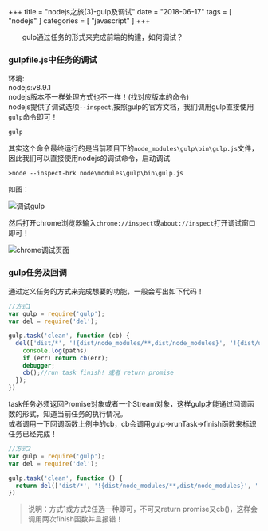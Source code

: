 +++
title = "nodejs之旅(3)-gulp及调试"
date = "2018-06-17"
tags = [ "nodejs" ]
categories = [ "javascript" ]
+++

　　gulp通过任务的形式来完成前端的构建，如何调试？
<!--more-->
### gulpfile.js中任务的调试

环境:  
nodejs:v8.9.1  
nodejs版本不一样处理方式也不一样！(找对应版本的命令)  
nodejs提供了调试选项`--inspect`,按照gulp的官方文档，我们调用gulp直接使用`gulp`命令即可！

```js
gulp
```

其实这个命令最终运行的是当前项目下的`node_modules\gulp\bin\gulp.js`文件，因此我们可以直接使用nodejs的调试命令，启动调试

```console
>node --inspect-brk node\modules\gulp\bin\gulp.js
```

如图：  

![调试gulp](../../pictures/QQ20180617004437.png '点我访问')  

然后打开chrome浏览器输入`chrome://inspect`或`about://inspect`打开调试窗口即可！

![chrome调试页面](../../pictures/QQ20180617004647.png '点我访问')  

### gulp任务及回调

通过定义任务的方式来完成想要的功能，一般会写出如下代码！

```js
//方式1
var gulp = require('gulp');
var del = require('del');

gulp.task('clean', function (cb) {
  del(['dist/*', '!{dist/node_modules/**,dist/node_modules}', '!{dist/upload/**,dist/upload}']).then((paths, err) => {
    console.log(paths)
    if (err) return cb(err);
    debugger;
    cb();//run task finish! 或者 return promise
  });
})
```

task任务必须返回Promise对象或者一个Stream对象，这样gulp才能通过回调函数的形式，知道当前任务的执行情况。  
或者调用一下回调函数上例中的cb，cb会调用gulp->runTask->finish函数来标识任务已经完成！

```js
//方式2
var gulp = require('gulp');
var del = require('del');

gulp.task('clean', function () {
  return del(['dist/*', '!{dist/node_modules/**,dist/node_modules}', '!{dist/upload/**,dist/upload}'])
})
```

> 说明：方式1或方式2任选一种即可，不可又return promise又cb()，这样会调用两次finish函数并且报错！

























